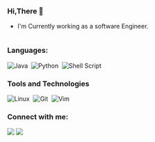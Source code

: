 <h3>Hi,There 👋</h3>

-  I'm Currently working as a software Engineer.


<!-- ![Visitor Count](https://profile-counter.glitch.me/rahul-nakum14/count.svg)
![GitHub Views](https://komarev.com/ghpvc/?username=rahul-nakum14&color=FAC151)][1]
![GitHub Views](https://komarev.com/ghpvc/?username=rahul-nakum14) -->
<img src="https://komarev.com/ghpvc/?username=your-github-rahul-nakum14&style=flat-square&color=blue" alt=""/>

### Languages:

![Java](https://img.shields.io/badge/Java-ED8B00?style=for-the-badge&logo=java&logoColor=white)&nbsp;
![Python](https://img.shields.io/badge/Python-3776AB?style=for-the-badge&logo=python&logoColor=white)&nbsp;
![Shell Script](https://img.shields.io/badge/Shell_Script-121011?style=for-the-badge&logo=gnu-bash&logoColor=white)&nbsp;

### Tools and Technologies

![Linux](https://img.shields.io/badge/Linux-FCC624?style=for-the-badge&logo=linux&logoColor=black)&nbsp;
![Git](https://img.shields.io/badge/GIT-E44C30?style=for-the-badge&logo=git&logoColor=white)&nbsp;
![Vim](https://img.shields.io/badge/VIM-%2311AB00.svg?style=for-the-badge&logo=vim&logoColor=white)&nbsp;

### Connect with me:

[<img src="https://img.shields.io/badge/twitter-%231DA1F2.svg?&style=for-the-badge&logo=twitter&logoColor=white&color=black" />](https://twitter.com/Rahul__Nakum) 
[<img src="https://img.shields.io/badge/linkedin-%2312100E.svg?&style=for-the-badge&logo=linkedin&logoColor=white&color=black" />](https://www.linkedin.com/in/rahulnakum)
